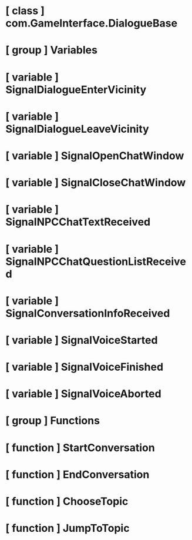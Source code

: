# [ class ] com.GameInterface.DialogueBase

# [ group ] Variables

# [ variable ] SignalDialogueEnterVicinity

# [ variable ] SignalDialogueLeaveVicinity

# [ variable ] SignalOpenChatWindow

# [ variable ] SignalCloseChatWindow

# [ variable ] SignalNPCChatTextReceived

# [ variable ] SignalNPCChatQuestionListReceived

# [ variable ] SignalConversationInfoReceived

# [ variable ] SignalVoiceStarted

# [ variable ] SignalVoiceFinished

# [ variable ] SignalVoiceAborted

# [ group ] Functions

# [ function ] StartConversation

# [ function ] EndConversation

# [ function ] ChooseTopic

# [ function ] JumpToTopic

